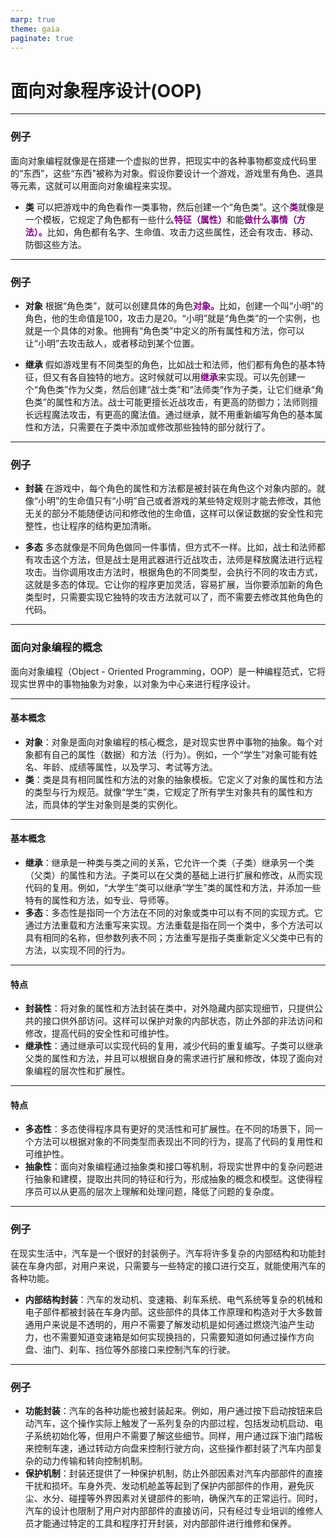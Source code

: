 ```yaml
---
marp: true
theme: gaia
paginate: true
---
```


<!-- _class: lead -->
# **面向对象程序设计(OOP)**

---

### **例子**
面向对象编程就像是在搭建一个虚拟的世界，把现实中的各种事物都变成代码里的“东西”，这些“东西”被称为对象。假设你要设计一个游戏，游戏里有角色、道具等元素，这就可以用面向对象编程来实现。

+ **类** 可以把游戏中的角色看作一类事物，然后创建一个“角色类”。这个<font color=purple>**类**</font>就像是一个模板，它规定了角色都有一些什么<font color=purple>**特征（属性）**</font>和能<font color=purple>**做什么事情（方法）。**</font>比如，角色都有名字、生命值、攻击力这些属性，还会有攻击、移动、防御这些方法。
  
---

### **例子**
+ **对象** 根据“角色类”，就可以创建具体的角色<font color=purple>**对象。**</font>比如，创建一个叫“小明”的角色，他的生命值是100，攻击力是20。“小明”就是“角色类”的一个实例，也就是一个具体的对象。他拥有“角色类”中定义的所有属性和方法，你可以让“小明”去攻击敌人，或者移动到某个位置。

+ **继承** 假如游戏里有不同类型的角色，比如战士和法师，他们都有角色的基本特征，但又有各自独特的地方。这时候就可以用<font color=purple>**继承**</font>来实现。可以先创建一个“角色类”作为父类，然后创建“战士类”和“法师类”作为子类，让它们继承“角色类”的属性和方法。战士可能更擅长近战攻击，有更高的防御力；法师则擅长远程魔法攻击，有更高的魔法值。通过继承，就不用重新编写角色的基本属性和方法，只需要在子类中添加或修改那些独特的部分就行了。

---

### **例子**
+ **封装** 在游戏中，每个角色的属性和方法都是被封装在角色这个对象内部的。就像“小明”的生命值只有“小明”自己或者游戏的某些特定规则才能去修改，其他无关的部分不能随便访问和修改他的生命值，这样可以保证数据的安全性和完整性，也让程序的结构更加清晰。

+ **多态** 多态就像是不同角色做同一件事情，但方式不一样。比如，战士和法师都有攻击这个方法，但是战士是用武器进行近战攻击，法师是释放魔法进行远程攻击。当你调用攻击方法时，根据角色的不同类型，会执行不同的攻击方式，这就是多态的体现。它让你的程序更加灵活，容易扩展，当你要添加新的角色类型时，只需要实现它独特的攻击方法就可以了，而不需要去修改其他角色的代码。
  
---

### **面向对象编程的概念**
面向对象编程（Object - Oriented Programming，OOP）是一种编程范式，它将现实世界中的事物抽象为对象，以对象为中心来进行程序设计。

---

#### **基本概念**
- **对象**：对象是面向对象编程的核心概念，是对现实世界中事物的抽象。每个对象都有自己的属性（数据）和方法（行为）。例如，一个“学生”对象可能有姓名、年龄、成绩等属性，以及学习、考试等方法。
- **类**：类是具有相同属性和方法的对象的抽象模板。它定义了对象的属性和方法的类型与行为规范。就像“学生”类，它规定了所有学生对象共有的属性和方法，而具体的学生对象则是类的实例化。

---

#### **基本概念**
- **继承**：继承是一种类与类之间的关系，它允许一个类（子类）继承另一个类（父类）的属性和方法。子类可以在父类的基础上进行扩展和修改，从而实现代码的复用。例如，“大学生”类可以继承“学生”类的属性和方法，并添加一些特有的属性和方法，如专业、导师等。
- **多态**：多态性是指同一个方法在不同的对象或类中可以有不同的实现方式。它通过方法重载和方法重写来实现。方法重载是指在同一个类中，多个方法可以具有相同的名称，但参数列表不同；方法重写是指子类重新定义父类中已有的方法，以实现不同的行为。

---

#### **特点**
- **封装性**：将对象的属性和方法封装在类中，对外隐藏内部实现细节，只提供公共的接口供外部访问。这样可以保护对象的内部状态，防止外部的非法访问和修改，提高代码的安全性和可维护性。
- **继承性**：通过继承可以实现代码的复用，减少代码的重复编写。子类可以继承父类的属性和方法，并且可以根据自身的需求进行扩展和修改，体现了面向对象编程的层次性和扩展性。

---

#### **特点**
- **多态性**：多态使得程序具有更好的灵活性和可扩展性。在不同的场景下，同一个方法可以根据对象的不同类型而表现出不同的行为，提高了代码的复用性和可维护性。
- **抽象性**：面向对象编程通过抽象类和接口等机制，将现实世界中的复杂问题进行抽象和建模，提取出共同的特征和行为，形成抽象的概念和模型。这使得程序员可以从更高的层次上理解和处理问题，降低了问题的复杂度。
  
---

### **例子**
在现实生活中，汽车是一个很好的封装例子。汽车将许多复杂的内部结构和功能封装在车身内部，对用户来说，只需要与一些特定的接口进行交互，就能使用汽车的各种功能。
- **内部结构封装**：汽车的发动机、变速箱、刹车系统、电气系统等复杂的机械和电子部件都被封装在车身内部。这些部件的具体工作原理和构造对于大多数普通用户来说是不透明的，用户不需要了解发动机是如何通过燃烧汽油产生动力，也不需要知道变速箱是如何实现换挡的，只需要知道如何通过操作方向盘、油门、刹车、挡位等外部接口来控制汽车的行驶。

---

### **例子**
- **功能封装**：汽车的各种功能也被封装起来。例如，用户通过按下启动按钮来启动汽车，这个操作实际上触发了一系列复杂的内部过程，包括发动机启动、电子系统初始化等，但用户不需要了解这些细节。同样，用户通过踩下油门踏板来控制车速，通过转动方向盘来控制行驶方向，这些操作都封装了汽车内部复杂的动力传输和转向控制机制。
- **保护机制**：封装还提供了一种保护机制，防止外部因素对汽车内部部件的直接干扰和损坏。车身外壳、发动机舱盖等起到了保护内部部件的作用，避免灰尘、水分、碰撞等外界因素对关键部件的影响，确保汽车的正常运行。同时，汽车的设计也限制了用户对内部部件的直接访问，只有经过专业培训的维修人员才能通过特定的工具和程序打开封装，对内部部件进行维修和保养。